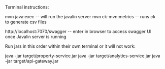 Terminal instructions:

mvn java:exec -- will run the javalin server
mvn ck-mvn:metrics -- runs ck to generate csv files

http://localhost:7070/swagger -- enter in browser to access swagger UI once Javalin server is running


Run jars in this order within their own terminal or it will not work:

java -jar target/property-service.jar
java -jar target/analytics-service.jar
java -jar target/api-gateway.jar